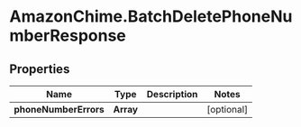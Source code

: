 # AmazonChime.BatchDeletePhoneNumberResponse

## Properties

Name | Type | Description | Notes
------------ | ------------- | ------------- | -------------
**phoneNumberErrors** | **Array** |  | [optional] 


